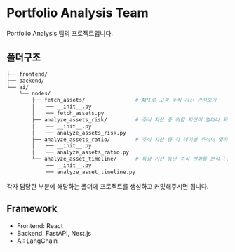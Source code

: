 # Portfolio Analysis Team

Portfolio Analysis 팀의 프로젝트입니다.

## 폴더구조

``` bash
├── frontend/
├── backend/ 
└── ai/         
    └── nodes/
        ├── fetch_assets/                # API로 고객 주식 자산 가져오기
        │   ├── __init__.py         
        │   └── fetch_assets.py 
        ├── analyze_assets_risk/         # 주식 자산 중 위험 자산이 얼마나 되는지 분석
        │   ├── __init__.py         
        │   └── analyze_assets_risk.py
        ├── analyze_assets_ratio/        # 주식 자산 중 각 테마별 주식이 몇퍼센트 되는지 분석 (ex. 기술주 25%, 바이오주 10%, ...)
        │   ├── __init__.py         
        │   └── analyze_assets_ratio.py
        └── analyze_asset_timeline/      # 특정 기간 동안 주식 변화를 분석 (정확히 주식의 어떤 변화를 보여줄 것인지는 아직 미정)
            ├── __init__.py        
            └── analyze_asset_timeline.py
```

각자 담당한 부분에 해당하는 폴더에 프로젝트를 생성하고 커밋해주시면 됩니다.

## Framework
- Frontend: React
- Backend: FastAPI, Nest.js
- AI: LangChain

